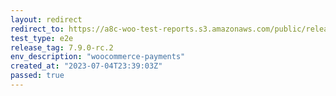 ```yaml
---
layout: redirect
redirect_to: https://a8c-woo-test-reports.s3.amazonaws.com/public/release/7.9.0-rc.2/woocommerce-payments/e2e/index.html
test_type: e2e
release_tag: 7.9.0-rc.2
env_description: "woocommerce-payments"
created_at: "2023-07-04T23:39:03Z"
passed: true
---
```

